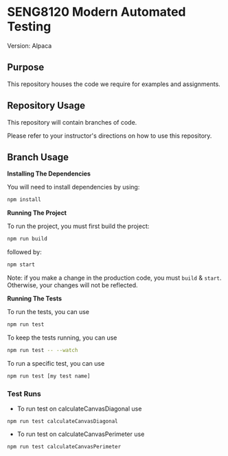 # SENG8120 Modern Automated Testing

Version: Alpaca

## Purpose

This repository houses the code we require for examples and assignments.

## Repository Usage

This repository will contain branches of code.

Please refer to your instructor's directions on how to use this repository.

## Branch Usage

**Installing The Dependencies**

You will need to install dependencies by using:

```bash
npm install
```

**Running The Project**

To run the project, you must first build the project:

```bash
npm run build
```

followed by:

```bash
npm start
```

Note:  if you make a change in the production code, you must `build` & `start`.
Otherwise, your changes will not be reflected.

**Running The Tests**

To run the tests, you can use

```bash
npm run test
```

To keep the tests running, you can use

```bash
npm run test -- --watch
```

To run a specific test, you can use

```bash
npm run test [my test name]
```

### Test Runs

- To run test on calculateCanvasDiagonal use

```
npm run test calculateCanvasDiagonal
```

- To run test on calculateCanvasPerimeter use

```
npm run test calculateCanvasPerimeter
```

